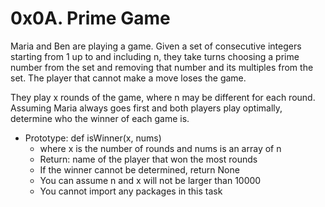 # 0x0A. Prime Game
Maria and Ben are playing a game. Given a set of consecutive integers starting from 1 up to and including n, they take turns choosing a prime number from the set and removing that number and its multiples from the set. The player that cannot make a move loses the game.  

They play x rounds of the game, where n may be different for each round. Assuming Maria always goes first and both players play optimally, determine who the winner of each game is.  

+ Prototype: def isWinner(x, nums)
    + where x is the number of rounds and nums is an array of n
    + Return: name of the player that won the most rounds
    + If the winner cannot be determined, return None
    + You can assume n and x will not be larger than 10000
    + You cannot import any packages in this task
